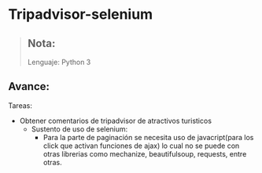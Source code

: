 # Tripadvisor-selenium
>## Nota:
> Lenguaje: Python 3

## Avance:
Tareas:
* Obtener comentarios de tripadvisor de atractivos turisticos
   +  Sustento de uso de selenium:
      -  Para la parte de paginación se necesita uso de javacript(para los click que activan funciones de ajax) lo cual no se puede con otras librerias como mechanize, beautifulsoup, requests, entre otras.
